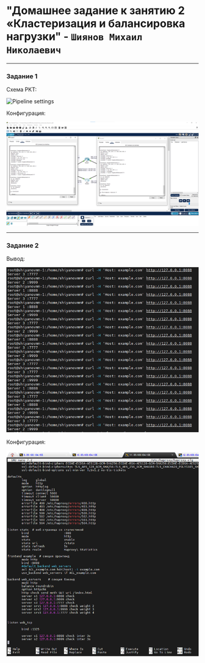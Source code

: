 # "Домашнее задание к занятию 2 «Кластеризация и балансировка нагрузки" - `Шиянов Михаил Николаевич`

---

### Задание 1

Схема PKT:

![Pipeline settings](https://github.com/mshiyanov/8-03-hw/blob/main/screenshots/hsrp_advanced_shiyanov.pkt)


Конфигурация:

![Pipeline settings](https://github.com/mshiyanov/8-03-hw/blob/main/screenshots/PacketTracert.png)

---

### Задание 2

Вывод:

![Pipeline settings](https://github.com/mshiyanov/8-03-hw/blob/main/screenshots/03edand.png)

Конфигурация:

![Pipeline settings](https://github.com/mshiyanov/8-03-hw/blob/main/screenshots/04edand.png)
